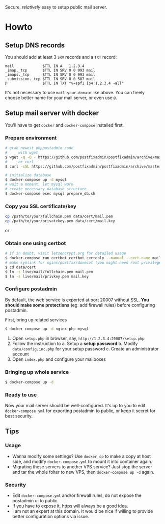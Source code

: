 Secure, *relatively* easy to setup public mail server.

# Howto

## Setup DNS records

You should add at least 3 `SRV` records and a `TXT` record:

```dns
mail             $TTL IN A   1.2.3.4
_imap._tcp       $TTL IN SRV 0 0 993 mail
_imaps._tcp      $TTL IN SRV 0 0 993 mail
_submission._tcp $TTL IN SRV 0 0 587 mail
@                $TTL IN TXT "v=spf1 ip4:1.2.3.4 ~all"
```

It's not necessary to use `mail.your.domain` like above. You can freely choose better name for your mail server, or even use `@`.

## Setup mail server with docker

You'll have to get `docker` and `docker-compose` installed first.

### Prepare environment

```sh
# grab newest phppostadmin code
#     with wget
$ wget -q -O - https://github.com/postfixadmin/postfixadmin/archive/master.tar.gz | tar zxf - --strip-component 1 -C data/postadmin
#     or curl
$ curl -sSL https://github.com/postfixadmin/postfixadmin/archive/master.tar.gz | tar zxf - --strip-component 1 -C data/postadmin

# initialize database
$ docker-compose up -d mysql
# wait a moment, let mysql work
# create necessary database structure
$ docker-compose exec mysql prepare_db.sh
```

### Copy you SSL certificate/key

```sh
cp /path/to/your/fullchain.pem data/cert/mail.pem
cp /path/to/your/privatekey.pem data/cert/mail.key
```

or

### Obtain one using certbot

```sh
# If in doubt, visit letsencrypt.org for detailed usage
$ docker-compose run certbot certbot certonly --manual --cert-name mail
# make symlink for nginx/postfix/dovecot (you might need root privilege)
$ cd data/cert
$ ln -s live/mail/fullchain.pem mail.pem
$ ln -s live/mail/privkey.pem mail.key
```

### Configure postadmin

By default, the web service is exported at port 20007 without SSL. **You should make some protections** (eg: add firewall rules) before configuring postadmin.

First, bring up related services

```sh
$ docker-compose up -d nginx php mysql
```

1. Open `setup.php` in browser, say, `http://1.2.3.4:20007/setup.php`
2. Follow the instruction to
   a. Setup a **setup password**
   b. Modify `data/config.inc.php` for your setup password
   c. Create an administrator account
3. Open `index.php` and configure your mailboxes

### Bringing up whole service

```sh
$ docker-compose up -d
```

### Ready to use

Now your mail server should be well-configured. It's up to you to edit `docker-compose.yml` for exporting postadmin to public, or keep it secret for best security.

## Tips

### Usage

- Wanna modify some settings? Use `docker cp` to make a copy at host side, and modify `docker-compose.yml` to mount it into container again.
- Migrating these servers to another VPS service? Just stop the server and tar the whole folter to new VPS, then `docker-compose up -d` again.

### Security

- Edit `docker-compose.yml` and/or firewall rules, do not expose the postadmin ui to public.
- If you have to expose it, https will always be a good idea.
- I am not an expert at this domain. It would be nice if willing to provide better configuration options via issue.
